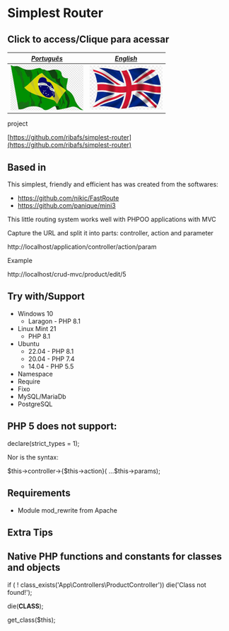 # Simplest Router

## Click to access/Clique para acessar

[*Português*](pt-BR) | [*English*](en-US)
----------- | ----------
<a href="pt-BR"><img src="pt.png"> | <a href="en-US"><img src="en.png">

 project

[https://github.com/ribafs/simplest-router](https://github.com/ribafs/simplest-router)

## Based in

This simplest, friendly and efficient has was created from the softwares:

- https://github.com/nikic/FastRoute
- https://github.com/panique/mini3

This little routing system works well with PHPOO applications with MVC

Capture the URL and split it into parts: controller, action and parameter

http://localhost/application/controller/action/param

Example

http://localhost/crud-mvc/product/edit/5

## Try with/Support

- Windows 10
    - Laragon - PHP 8.1
- Linux Mint 21
    - PHP 8.1
- Ubuntu
    - 22.04 - PHP 8.1
    - 20.04 - PHP 7.4
    - 14.04 - PHP 5.5
- Namespace
- Require
- Fixo
- MySQL/MariaDb
- PostgreSQL

## PHP 5 does not support:

declare(strict_types = 1);

Nor is the syntax:

$this->controller->{$this->action}( ...$this->params);

## Requirements

- Module mod_rewrite from Apache

## Extra Tips

## Native PHP functions and constants for classes and objects

if ( ! class_exists('App\\Controllers\\ProductController')) die('Class not found!');

die(__CLASS__);

get_class($this);

